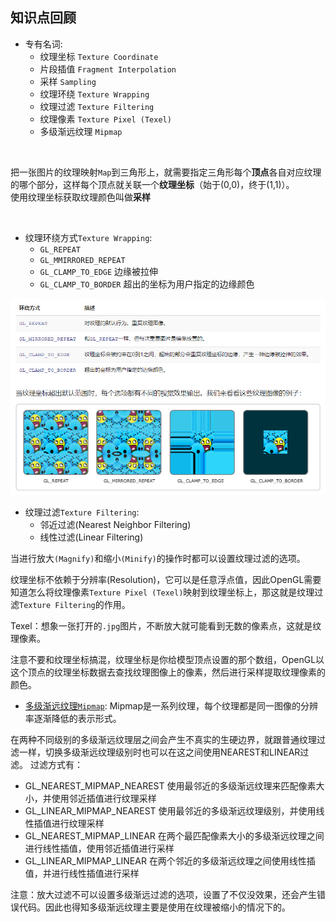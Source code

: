 ## 知识点回顾

-   专有名词:
    * 纹理坐标 `Texture Coordinate`
    * 片段插值 `Fragment Interpolation`
    * 采样     `Sampling`
    * 纹理环绕 `Texture Wrapping` 
    * 纹理过滤 `Texture Filtering`
    * 纹理像素 `Texture Pixel (Texel)`
    * 多级渐远纹理 `Mipmap`
<br>


把一张图片的纹理映射`Map`到三角形上，就需要指定三角形每个**顶点**各自对应纹理的哪个部分，这样每个顶点就关联一个**纹理坐标**（始于(0,0)，终于(1,1)）。<br>
使用纹理坐标获取纹理颜色叫做**采样**

<br>

-   纹理环绕方式`Texture Wrapping`:
    * `GL_REPEAT`
    * `GL_MMIRRORED_REPEAT`
    * `GL_CLAMP_TO_EDGE` 边缘被拉伸
    * `GL_CLAMP_TO_BORDER` 超出的坐标为用户指定的边缘颜色

![TextureWrapping](img/TextureWrapping.png)
<br>

-   纹理过滤`Texture Filtering`:
    * 邻近过滤(Nearest Neighbor Filtering)
    * 线性过滤(Linear Filtering)

当进行放大`(Magnify)`和缩小`(Minify)`的操作时都可以设置纹理过滤的选项。

纹理坐标不依赖于分辨率(Resolution)，它可以是任意浮点值，因此OpenGL需要知道怎么将纹理像素`Texture Pixel (Texel)`映射到纹理坐标上，那这就是纹理过滤`Texture Filtering`的作用。

Texel：想象一张打开的`.jpg`图片，不断放大就可能看到无数的像素点，这就是纹理像素。

注意不要和纹理坐标搞混，纹理坐标是你给模型顶点设置的那个数组，OpenGL以这个顶点的纹理坐标数据去查找纹理图像上的像素，然后进行采样提取纹理像素的颜色。

-   [多级渐远纹理`Mipmap`](https://zhuanlan.zhihu.com/p/351712352):
Mipmap是一系列纹理，每个纹理都是同一图像的分辨率逐渐降低的表示形式。

在两种不同级别的多级渐远纹理层之间会产生不真实的生硬边界，就跟普通纹理过滤一样，切换多级渐远纹理级别时也可以在这之间使用NEAREST和LINEAR过滤。
过滤方式有：
* GL_NEAREST_MIPMAP_NEAREST 使用最邻近的多级渐远纹理来匹配像素大小，并使用邻近插值进行纹理采样
* GL_LINEAR_MIPMAP_NEAREST 使用最邻近的多级渐远纹理级别，并使用线性插值进行纹理采样
* GL_NEAREST_MIPMAP_LINEAR 在两个最匹配像素大小的多级渐远纹理之间进行线性插值，使用邻近插值进行采样
* GL_LINEAR_MIPMAP_LINEAR 在两个邻近的多级渐远纹理之间使用线性插值，并进行线性插值进行采样

注意：放大过滤不可以设置多级渐远过滤的选项，设置了不仅没效果，还会产生错误代码。因此也得知多级渐远纹理主要是使用在纹理被缩小的情况下的。


